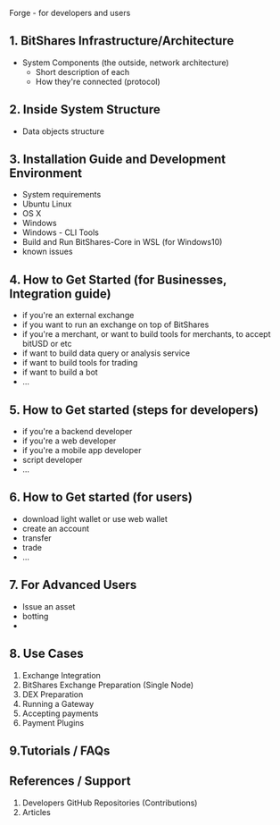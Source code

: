 Forge - for developers and users

## 1. BitShares Infrastructure/Architecture
- System Components (the outside, network architecture)
  - Short description of each
  - How they're connected (protocol)

## 2. Inside System Structure
- Data objects structure

## 3. Installation Guide and Development Environment
- System requirements
- Ubuntu Linux
- OS X
- Windows
- Windows - CLI Tools
- Build and Run BitShares-Core in WSL (for Windows10)
- known issues

## 4. How to Get Started (for Businesses, Integration guide)
- if you're an external exchange
- if you want to run an exchange on top of BitShares
- if you're a merchant, or want to build tools for merchants, to accept bitUSD or etc
- if want to build data query or analysis service
- if want to build tools for trading
- if want to build a bot
- ...

## 5. How to Get started (steps for developers)
- if you're a backend developer
- if you're a web developer
- if you're a mobile app developer
- script developer
- ...

## 6. How to Get started (for users)
- download light wallet or use web wallet
- create an account
- transfer
- trade
- ...

## 7. For Advanced Users
- Issue an asset
- botting
- 

## 8. Use Cases
 1. Exchange Integration
 1. BitShares Exchange Preparation (Single Node)
 1. DEX Preparation
 1. Running a Gateway
 1. Accepting payments
 1. Payment Plugins  
 
## 9.Tutorials / FAQs

	
## References / Support
 1. Developers GitHub Repositories (Contributions)
 1. Articles

